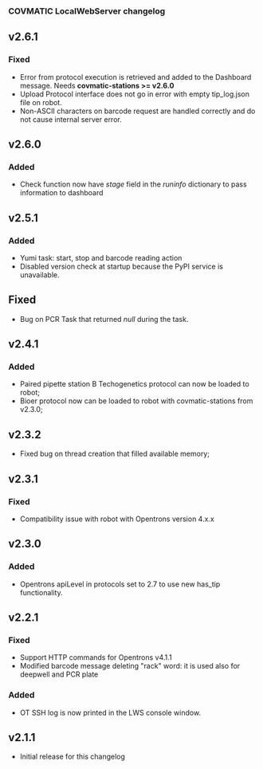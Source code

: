 ### COVMATIC LocalWebServer changelog

## v2.6.1
### Fixed
- Error from protocol execution is retrieved and added to the Dashboard message. Needs **covmatic-stations >= v2.6.0**
- Upload Protocol interface does not go in error with empty tip_log.json file on robot.
- Non-ASCII characters on barcode request are handled correctly and do not cause internal server error.

## v2.6.0
### Added
- Check function now have _stage_ field in the _runinfo_ dictionary to pass information to dashboard

## v2.5.1
### Added
- Yumi task: start, stop and barcode reading action
- Disabled version check at startup because the PyPI service is unavailable.

## Fixed
- Bug on PCR Task that returned _null_ during the task.

## v2.4.1
### Added
- Paired pipette station B Techogenetics protocol can now be loaded to robot;
- Bioer protocol now can be loaded to robot with covmatic-stations from v2.3.0;

## v2.3.2
- Fixed bug on thread creation that filled available memory;

## v2.3.1
### Fixed
- Compatibility issue with robot with Opentrons version 4.x.x

## v2.3.0
### Added
- Opentrons apiLevel in protocols set to 2.7 to use new has_tip functionality.

## v2.2.1
### Fixed
- Support HTTP commands for Opentrons v4.1.1
- Modified barcode message deleting "rack" word: it is used also for deepwell and PCR plate

### Added
- OT SSH log is now printed in the LWS console window.

## v2.1.1

- Initial release for this changelog